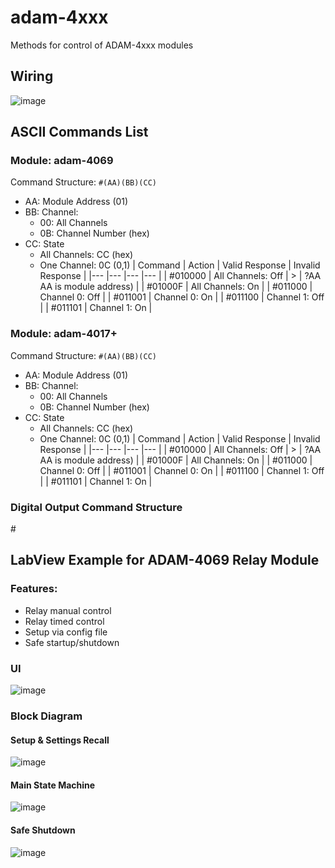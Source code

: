 # adam-4xxx
Methods for control of ADAM-4xxx modules

## Wiring
![image](https://github.com/user-attachments/assets/08e5e9f3-cdbb-4225-b618-eac8455807b8)



## ASCII Commands List
### Module: adam-4069
Command Structure:
`#(AA)(BB)(CC)`
- AA: Module Address (01)
- BB: Channel:
  - 00: All Channels
  - 0B: Channel Number (hex)
- CC: State
  - All Channels: CC (hex)
  - One Channel: 0C (0,1)
| Command | Action            |  Valid Response | Invalid Response |
|---      |---                |---              |---               |
| #010000 | All Channels: Off | >               | ?AA AA is module address)            |
| #01000F | All Channels: On  |
| #011000 | Channel 0: Off    |
| #011001 | Channel 0: On     |
| #011100 | Channel 1: Off    |
| #011101 | Channel 1: On     |

### Module: adam-4017+
Command Structure:
`#(AA)(BB)(CC)`
- AA: Module Address (01)
- BB: Channel:
  - 00: All Channels
  - 0B: Channel Number (hex)
- CC: State
  - All Channels: CC (hex)
  - One Channel: 0C (0,1)
| Command | Action            |  Valid Response | Invalid Response |
|---      |---                |---              |---               |
| #010000 | All Channels: Off | >               | ?AA AA is module address)            |
| #01000F | All Channels: On  |
| #011000 | Channel 0: Off    |
| #011001 | Channel 0: On     |
| #011100 | Channel 1: Off    |
| #011101 | Channel 1: On     |




### Digital Output Command Structure


\#





## LabView Example for ADAM-4069 Relay Module

 ### Features:
- Relay manual control
- Relay timed control
- Setup via config file
- Safe startup/shutdown
### UI
 ![image](https://github.com/ImogenWren/adam-4069/assets/97303986/7fdd7b80-c65b-4527-a53a-29ff03361982)


 ### Block Diagram

 #### Setup & Settings Recall
 ![image](https://github.com/ImogenWren/adam-4069/assets/97303986/6d77dd08-8947-4233-b4d9-ee85ab8510fc)


 #### Main State Machine
 ![image](https://github.com/ImogenWren/adam-4069/assets/97303986/319e2c4b-f222-47b8-a6c3-c9633bafccf8)

 #### Safe Shutdown
 ![image](https://github.com/ImogenWren/adam-4069/assets/97303986/c706ec72-f9c8-4cf7-9e1d-ffe9976faa28)


